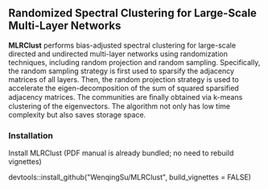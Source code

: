 ## Randomized Spectral Clustering for Large-Scale Multi-Layer Networks

**MLRClust** performs bias-adjusted spectral clustering for large-scale directed and undirected multi-layer networks using randomization techniques, including random projection and random sampling. Specifically, the random sampling strategy is first used to sparsify the adjacency matrices of all layers. Then, the random projection strategy is used to accelerate the eigen-decomposition of the sum of squared sparsified adjacency matrices. The communities are ﬁnally obtained via k-means clustering of the eigenvectors. The algorithm not only has low time complexity but also saves storage space.


### Installation
Install MLRClust (PDF manual is already bundled; no need to rebuild vignettes)

devtools::install_github("WenqingSu/MLRClust", build_vignettes = FALSE)
